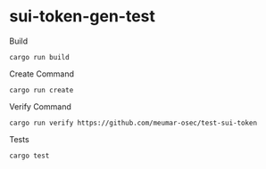 # sui-token-gen-test

Build
```
cargo run build
```

Create Command
```
cargo run create   
```

Verify Command
```
cargo run verify https://github.com/meumar-osec/test-sui-token
```

Tests
```
cargo test
```

